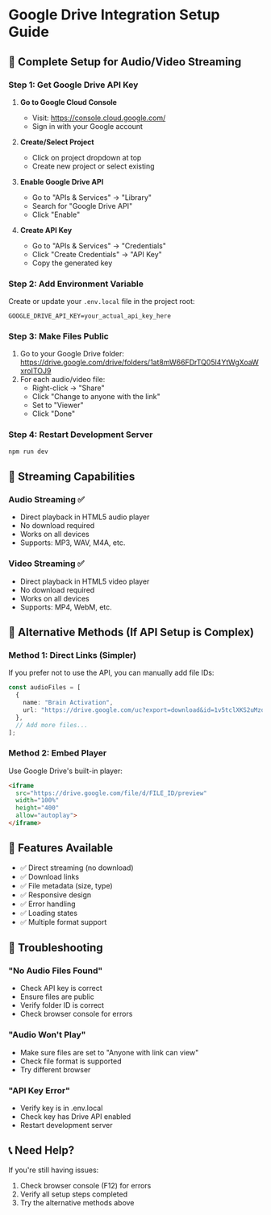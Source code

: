 # Google Drive Integration Setup Guide

## 🎯 Complete Setup for Audio/Video Streaming

### Step 1: Get Google Drive API Key

1. **Go to Google Cloud Console**
   - Visit: https://console.cloud.google.com/
   - Sign in with your Google account

2. **Create/Select Project**
   - Click on project dropdown at top
   - Create new project or select existing

3. **Enable Google Drive API**
   - Go to "APIs & Services" → "Library"
   - Search for "Google Drive API"
   - Click "Enable"

4. **Create API Key**
   - Go to "APIs & Services" → "Credentials"
   - Click "Create Credentials" → "API Key"
   - Copy the generated key

### Step 2: Add Environment Variable

Create or update your `.env.local` file in the project root:

```env
GOOGLE_DRIVE_API_KEY=your_actual_api_key_here
```

### Step 3: Make Files Public

1. Go to your Google Drive folder: https://drive.google.com/drive/folders/1at8mW66FDrTQ05l4YtWgXoaWxroITOJ9
2. For each audio/video file:
   - Right-click → "Share"
   - Click "Change to anyone with the link"
   - Set to "Viewer"
   - Click "Done"

### Step 4: Restart Development Server

```bash
npm run dev
```

## 🎵 Streaming Capabilities

### Audio Streaming ✅
- Direct playback in HTML5 audio player
- No download required
- Works on all devices
- Supports: MP3, WAV, M4A, etc.

### Video Streaming ✅
- Direct playback in HTML5 video player
- No download required
- Works on all devices
- Supports: MP4, WebM, etc.

## 🔧 Alternative Methods (If API Setup is Complex)

### Method 1: Direct Links (Simpler)
If you prefer not to use the API, you can manually add file IDs:

```typescript
const audioFiles = [
  {
    name: "Brain Activation",
    url: "https://drive.google.com/uc?export=download&id=1v5tclXKS2uMzoGZ5X-hJveLaS4JLyFsL",
  },
  // Add more files...
];
```

### Method 2: Embed Player
Use Google Drive's built-in player:

```html
<iframe 
  src="https://drive.google.com/file/d/FILE_ID/preview"
  width="100%" 
  height="400"
  allow="autoplay">
</iframe>
```

## 🚀 Features Available

- ✅ Direct streaming (no download)
- ✅ Download links
- ✅ File metadata (size, type)
- ✅ Responsive design
- ✅ Error handling
- ✅ Loading states
- ✅ Multiple format support

## 🐛 Troubleshooting

### "No Audio Files Found"
- Check API key is correct
- Ensure files are public
- Verify folder ID is correct
- Check browser console for errors

### "Audio Won't Play"
- Make sure files are set to "Anyone with link can view"
- Check file format is supported
- Try different browser

### "API Key Error"
- Verify key is in .env.local
- Check key has Drive API enabled
- Restart development server

## 📞 Need Help?

If you're still having issues:
1. Check browser console (F12) for errors
2. Verify all setup steps completed
3. Try the alternative methods above 